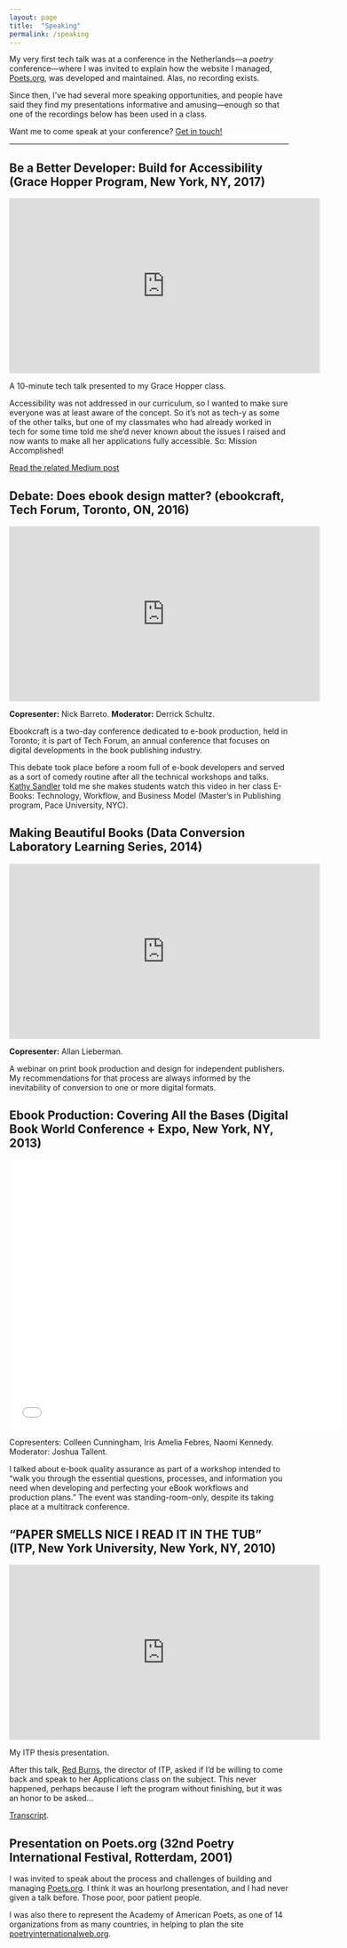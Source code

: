 ```yaml
---
layout: page
title:  "Speaking"
permalink: /speaking
---
```


My very first tech talk was at a conference in the Netherlands—a _poetry_ conference—where I was invited to explain how the website I managed, [Poets.org](https://www.poets.org/), was developed and maintained. Alas, no recording exists.

Since then, I've had several more speaking opportunities, and people have said they find my presentations informative and amusing—enough so that one of the recordings below has been used in a class.

Want me to come speak at your conference? [Get in touch!](contact.html)

----------

## Be a Better Developer: Build for Accessibility (Grace Hopper Program, New York, NY, 2017)

<iframe width="560" height="315" src="https://www.youtube-nocookie.com/embed/NmyKT75hm1E?rel=0" frameborder="0" gesture="media" allow="encrypted-media" allowfullscreen></iframe>

A 10-minute tech talk presented to my Grace Hopper class.

Accessibility was not addressed in our curriculum, so I wanted to make sure everyone was at least aware of the concept. So it’s not as tech-y as some of the other talks, but one of my classmates who had already worked in tech for some time told me she’d never known about the issues I raised and now wants to make all her applications fully accessible. So: Mission Accomplished!

[Read the related Medium post](https://medium.com/@indiamos/be-a-better-developer-build-for-accessibility-eb780fec427c)

## Debate: Does ebook design matter? (ebookcraft, Tech Forum, Toronto, ON, 2016)

<iframe width="560" height="315" src="https://www.youtube-nocookie.com/embed/tdxFf0EO4Dc?rel=0" frameborder="0" gesture="media" allow="encrypted-media" allowfullscreen></iframe>

**Copresenter:** Nick Barreto. **Moderator:** Derrick Schultz.

Ebookcraft is a two-day conference dedicated to e-book production, held in Toronto; it is part of Tech Forum, an annual conference that focuses on digital developments in the book publishing industry.

This debate took place before a room full of e-book developers and served as a sort of comedy routine after all the technical workshops and talks. [Kathy Sandler](https://twitter.com/ksandler1) told me she makes students watch this video in her class E-Books: Technology, Workflow, and Business Model (Master’s in Publishing program, Pace University, NYC).

## Making Beautiful Books (Data Conversion Laboratory Learning Series, 2014)

<iframe width="560" height="315" src="https://www.youtube-nocookie.com/embed/2irGj2w-cCI?rel=0" frameborder="0" gesture="media" allow="encrypted-media" allowfullscreen></iframe>

**Copresenter:** Allan Lieberman.

A webinar on print book production and design for independent publishers. My recommendations for that process are always informed by the inevitability of conversion to one or more digital formats.

## Ebook Production: Covering All the Bases (Digital Book World Conference + Expo, New York, NY, 2013)

<iframe src="//www.slideshare.net/slideshow/embed_code/key/Igq4BvCwEnPDhj" width="595" height="485" frameborder="0" marginwidth="0" marginheight="0" scrolling="no" allowfullscreen></iframe>

Copresenters: Colleen Cunningham, Iris Amelia Febres, Naomi Kennedy. Moderator: Joshua Tallent.

I talked about e-book quality assurance as part of a workshop intended to “walk you through the essential questions, processes, and information you need when developing and perfecting your eBook workflows and production plans.” The event was standing-room-only, despite its taking place at a multitrack conference.

## “PAPER SMELLS NICE I READ IT IN THE TUB” (ITP, New York University, New York, NY, 2010)

<iframe width="560" height="315" src="https://www.youtube-nocookie.com/embed/g_Y-Wg8m5MY?rel=0" frameborder="0" gesture="media" allow="encrypted-media" allowfullscreen></iframe>

My ITP thesis presentation.

After this talk, [Red Burns](https://en.wikipedia.org/wiki/Red_Burns), the director of ITP, asked if I’d be willing to come back and speak to her Applications class on the subject. This never happened, perhaps because I left the program without finishing, but it was an honor to be asked…

[Transcript](http://ink.indiamos.com/2010/05/07/the-india-ink-comedy-show/).

## Presentation on Poets.org (32nd Poetry International Festival, Rotterdam, 2001)

I was invited to speak about the process and challenges of building and managing [Poets.org](https://www.poets.org/). I think it was an hourlong presentation, and I had never given a talk before. Those poor, poor patient people.

I was also there to represent the Academy of American Poets, as one of 14 organizations from as many countries, in helping to plan the site [poetryinternationalweb.org](https://web.archive.org/web/20070517111140/http://international.poetryinternationalweb.org/piw_cms/cms/cms_module/index.php?obj_name=www).
